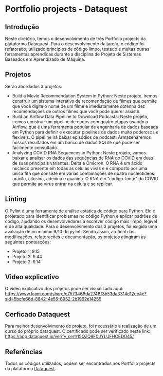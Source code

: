 # Portfolio projects - Dataquest

## Introdução

Neste diretório, temos o desenvolvimento de três Portfolio projects da plataforma Dataquest. Para o desenvolvimento da tarefa, o código foi refatorado, utilizado principios de código limpo, testado e muitas outras ferramentas aprendidas durante a disciplina de Projeto de Sistemas Baseados em Aprendizado de Máquina.

## Projetos
Serão abordados 3 projetos:
* Build a Movie Recommendation System in Python: Neste projeto, iremos construir um sistema interativo de recomendação de filmes que permite que você digite o nome de um filme e imediatamente obtenha dez recomendações de outros filmes que você pode querer assistir. 
* Build an Airflow Data Pipeline to Download Podcasts: Neste projeto, iremos construir um pipeline de dados com quatro etapas usando o Airflow, que é uma ferramenta popular de engenharia de dados baseada em Python para definir e executar pipelines de dados muito poderosos e flexíveis. O pipeline irá baixar episódios de podcast. Armazenaremos nossos resultados em um banco de dados SQLite que pode ser facilmente consultado.
* Analyzing COVID RNA Sequences in Python: Neste projeto, vamos baixar e analisar os dados das sequências de RNA do COVID em duas de suas principais variantes: Delta e Ômicron. O RNA é um ácido nucleico presente em todas as células vivas e é composto por uma única fita que consiste em várias combinações de quatro nucleotídeos: uracila, citosina, adenina e guanina. O RNA é o "código-fonte" do COVID que permite ao vírus entrar na célula e se replicar.

## Linting
O Pylint é uma ferramenta de análise estática de código para Python. Ele é projetado para identificar problemas no código Python e aplicar padrões de código, ajudando os desenvolvedores a escrever código mais limpo, legível e de alta qualidade. Para o desenvolvimento dos 3 projetos, foi exigido uma avaliação de no mínimo 9/10 do pylint. Sendo assim, ao final das modificações, refatorações e documentação, os projetos atingiram as seguintes pontuações:
* Projeto 1: 9.15
* Projeto 2: 9.44
* Projeto 3: 9.14

## Video explicativo
O video explicativo dos projetos pode ser visualizado aqui: https://www.loom.com/share/c7573466da2748f3b53da3314d12eb4e?sid=5bcfe66d-8842-4e55-8952-2b1962e14255

## Cerficado Dataquest
Para melhor desenvolvimento do projeto, foi necessário a realização de um curso do próprio dataquest. O certificado pode ser verificado neste link: https://app.dataquest.io/verify_cert/15QZQ6F0JYLUFHCEDO45/ 


## Referências
Todos os códigos utilizados, podem ser encontrados nos Portfolio projects da plataforma [Dataquest](https://app.dataquest.io/).
